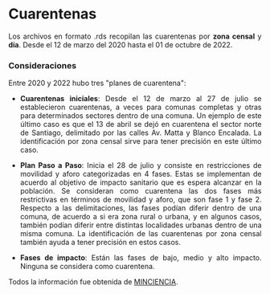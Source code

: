 <div style="text-align: justify"> 

# Cuarentenas

Los archivos en formato .rds recopilan las cuarentenas por **zona censal** y **día**. Desde el 12 de marzo del 2020 hasta el 01 de octubre de 2022.  

### Consideraciones

Entre 2020 y 2022 hubo tres "planes de cuarentena": 

- **Cuarentenas iniciales**: Desde el 12 de marzo al 27 de julio se establecieron cuarentenas, a veces para comunas completas y otras para determinados sectores dentro de una comuna. Un ejemplo de este último caso es que el 13 de abril se dejó en cuarentena el sector norte de Santiago, delimitado por las calles Av. Matta y Blanco Encalada. La identificación por zona censal sirve para tener precisión en este último caso.

- **Plan Paso a Paso**: Inicia el 28 de julio y consiste en restricciones de movilidad y aforo categorizadas en 4 fases. Estas se implementan de acuerdo al objetivo de impacto sanitario que es espera alcanzar en la población. Se consideran como cuarentena las dos fases más restrictivas en términos de movilidad y aforo, que son fase 1 y fase 2. Respecto a las delimitaciones, las fases podían diferir dentro de una comuna, de acuerdo a si era zona rural o urbana, y en algunos casos, también podían diferir entre distintas localidades urbanas dentro de una misma comuna. La identificación de las cuarentenas por zona censal también ayuda a tener precisión en estos casos. 

- **Fases de impacto**: Están las fases de bajo, medio y alto impacto. Ninguna se considera como cuarentena. 

Todos la información fue obtenida de [MINCIENCIA](https://github.com/MinCiencia/Datos-COVID19).


